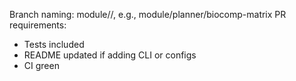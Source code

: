 Branch naming: module/<name>/<task>, e.g., module/planner/biocomp-matrix
PR requirements:
- Tests included
- README updated if adding CLI or configs
- CI green

